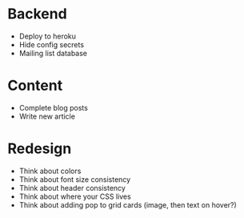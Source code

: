 # Backend
* Deploy to heroku
* Hide config secrets
* Mailing list database

# Content
* Complete blog posts
* Write new article

# Redesign
* Think about colors
* Think about font size consistency
* Think about header consistency
* Think about where your CSS lives
* Think about adding pop to grid cards (image, then text on hover?)